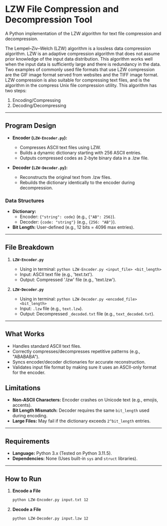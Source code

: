 # LZW File Compression and Decompression Tool

A Python implementation of the LZW algorithm for text file compression and decompression.

The Lempel–Ziv–Welch (LZW) algorithm is a lossless data compression algorithm. LZW is an
adaptive compression algorithm that does not assume prior knowledge of the input data distribution.
This algorithm works well when the input data is sufficiently large and there is redundancy in the data.
Two examples of commonly used file formats that use LZW compression are the GIF image format
served from websites and the TIFF image format. LZW compression is also suitable for compressing
text files, and is the algorithm in the compress Unix file compression utility.
This algorithm has two steps:
1. Encoding/Compressing
2. Decoding/Decompressing

---

## Program Design
- **Encoder (`LZW-Encoder.py`):**  
  - Compresses ASCII text files using LZW.  
  - Builds a dynamic dictionary starting with 256 ASCII entries.  
  - Outputs compressed codes as 2-byte binary data in a .lzw file.  

- **Decoder (`LZW-Decoder.py`):**  
  - Reconstructs the original text from .lzw files.  
  - Rebuilds the dictionary identically to the encoder during decompression.  

### Data Structures
- **Dictionary:**  
  - Encoder: `{"string": code}` (e.g., `{"AB": 256}`).  
  - Decoder: `{code: "string"}` (e.g., `{256: "AB"}`).  
- **Bit Length:** User-defined (e.g., 12 bits = 4096 max entries).  

---

## File Breakdown
1. **`LZW-Encoder.py`**  
   - Using in terminal: `python LZW-Encoder.py <input_file> <bit_length>`  
   - Input: ASCII text file (e.g., 'text.txt').  
   - Output: Compressed '.lzw' file (e.g., 'text.lzw').  

2. **`LZW-Decoder.py`**  
   - Using in terminal: `python LZW-Decoder.py <encoded_file> <bit_length>`  
   - Input: `.lzw` file (e.g., `text.lzw`).  
   - Output: Decompressed `_decoded.txt` file (e.g., `text_decoded.txt`).  

---

## What Works
- Handles standard ASCII text files.  
- Correctly compresses/decompresses repetitive patterns (e.g., "ABABABA").  
- Syncs encoder/decoder dictionaries for accurate reconstruction.  
- Validates input file format by making sure it uses an ASCII-only format for the encoder.

## Limitations
- **Non-ASCII Characters:** Encoder crashes on Unicode text (e.g., emojis, accents).  
- **Bit Length Mismatch:** Decoder requires the same `bit_length` used during encoding.  
- **Large Files:** May fail if the dictionary exceeds `2^bit_length` entries.

---

## Requirements
- **Language:** Python 3.x (Tested on Python 3.11.5).  
- **Dependencies:** None (Uses built-in `sys` and `struct` libraries).  

---

## How to Run
1. **Encode a File**  
   ```bash
   python LZW-Encoder.py input.txt 12
2. **Decode a File**  
   ```bash
   python LZW-Decoder.py input.lzw 12
